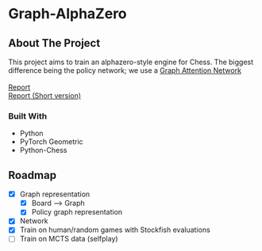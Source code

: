 # Graph-AlphaZero 
<!-- ABOUT THE PROJECT -->
## About The Project
This project aims to train an alphazero-style engine for Chess. The biggest difference being the policy network; we use a [Graph Attention Network](https://arxiv.org/abs/1710.10903) <br>
<br>
[Report](https://pdfhost.io/v/wO2mxraV2_Saleh_Alwer_Thesis_final_draft_2) <br>
[Report (Short version)](https://pdfhost.io/v/Tq2KnllGa_BNAICBENELEARN_2023_paper_6) <br>

### Built With
* Python
* PyTorch Geometric
* Python-Chess

<!-- ROADMAP -->
## Roadmap
- [x] Graph representation
  - [x] Board --> Graph
  - [x] Policy graph representation
- [x] Network
- [x] Train on human/random games with Stockfish evaluations
- [ ] Train on MCTS data (selfplay)
